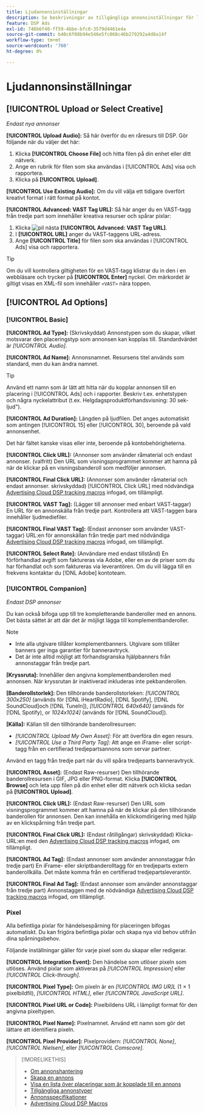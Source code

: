 ```yaml
---
title: Ljudannonsinställningar
description: Se beskrivningar av tillgängliga annonsinställningar för ljudannonser.
feature: DSP Ads
exl-id: 746b6f40-ff59-4bbe-bfc0-3579d4461e4a
source-git-commit: b40c6f08b94e546e5fc068c46b279292a4d8a14f
workflow-type: tm+mt
source-wordcount: '760'
ht-degree: 0%

---
```


# Ljudannonsinställningar

## [!UICONTROL Upload or Select Creative]

*Endast nya annonser*

**[!UICONTROL Upload Audio]:** Så här överför du en råresurs till DSP. Gör följande när du väljer det här:

1. Klicka **[!UICONTROL Choose File]** och hitta filen på din enhet eller ditt nätverk.
1. Ange en rubrik för filen som ska användas i [!UICONTROL Ads] visa och rapportera.
1. Klicka på **[!UICONTROL Upload]**.

**[!UICONTROL Use Existing Audio]:** Om du vill välja ett tidigare överfört kreativt format i rätt format på kontot.

**[!UICONTROL Advanced: VAST Tag URL]:** Så här anger du en VAST-tagg från tredje part som innehåller kreativa resurser och spårar pixlar:

1. Klicka ![pil](/help/dsp/assets/compressed.png) nästa **[!UICONTROL Advanced: VAST Tag URL]**.
1. I **[!UICONTROL URL]** anger du VAST-taggens URL-adress.
1. Ange **[!UICONTROL Title]** för filen som ska användas i [!UICONTROL Ads] visa och rapportera.

>[!TIP]
>
> Om du vill kontrollera giltigheten för en VAST-tagg klistrar du in den i en webbläsare och trycker på **[!UICONTROL Enter]** nyckel. Om märkordet är giltigt visas en XML-fil som innehåller `<VAST>` nära toppen.

## [!UICONTROL Ad Options]

### [!UICONTROL Basic]

**[!UICONTROL Ad Type]:** (Skrivskyddat) Annonstypen som du skapar, vilket motsvarar den placeringstyp som annonsen kan kopplas till. Standardvärdet är *[!UICONTROL Audio]*.

**[!UICONTROL Ad Name]:** Annonsnamnet. Resursens titel används som standard, men du kan ändra namnet.

>[!TIP]
>
> Använd ett namn som är lätt att hitta när du kopplar annonsen till en placering i [!UICONTROL Ads] och i rapporter. Beskriv t.ex. enhetstypen och några nyckelattribut (t.ex. Helgdagsproduktförhandsvisning: 30 sek-ljud&quot;).

**[!UICONTROL Ad Duration]:** Längden på ljudfilen. Det anges automatiskt som antingen [!UICONTROL 15] eller [!UICONTROL 30], beroende på vald annonsenhet.

Det här fältet kanske visas eller inte, beroende på kontobehörigheterna.

**[!UICONTROL Click URL]:** (Annonser som använder råmaterial och endast annonser. (valfritt) Den URL som visningsprogrammet kommer att hamna på när de klickar på en visningsbanderoll som medföljer annonsen.

**[!UICONTROL Final Click URL]:** (Annonser som använder råmaterial och endast annonser. skrivskyddad) [!UICONTROL Click URL] med nödvändiga [Advertising Cloud DSP tracking macros](/help/dsp/campaign-management/macros.md) infogad, om tillämpligt.

**[!UICONTROL VAST Tag]:** (Lägger till annonser med enbart VAST-taggar) En URL för en annonskälla från tredje part. Kontrollera att VAST-taggen bara innehåller ljudmediefiler.

**[!UICONTROL Final VAST Tag]:** (Endast annonser som använder VAST-taggar) URL:en för annonskällan från tredje part med nödvändiga [Advertising Cloud DSP tracking macros](/help/dsp/campaign-management/macros.md) infogad, om tillämpligt.

**[!UICONTROL Select Rate]:** (Användare med endast tillstånd) En förförhandlad avgift som faktureras via Adobe, eller en av de priser som du har förhandlat och som faktureras via leverantören. Om du vill lägga till en frekvens kontaktar du [!DNL Adobe] kontoteam.

### [!UICONTROL Companion]

*Endast DSP annonser*

Du kan också bifoga upp till tre kompletterande banderoller med en annons. Det bästa sättet är att där det är möjligt lägga till komplementbanderoller.

>[!NOTE]
>
>* Inte alla utgivare tillåter komplementbanners. Utgivare som tillåter banners ger inga garantier för banneravtryck.
>* Det är inte alltid möjligt att förhandsgranska hjälpbanners från annonstaggar från tredje part.


**\[Kryssruta\]:** Innehåller den angivna komplementbanderollen med annonsen. När kryssrutan är inaktiverad inkluderas inte pekbanderollen.

**\[Banderollstorlek\]:** Den tillhörande banderollstorleken: *[!UICONTROL 300x250]* (används för [!DNL iHeartRadio], [!DNL Spotify], [!DNL SoundCloud]och [!DNL TuneIn]), *[!UICONTROL 640x640]* (används för [!DNL Spotify), or *1024x1024]* (används för [!DNL SoundCloud]).

**\[Källa\]:** Källan till den tillhörande banderollresursen:

* *[!UICONTROL Upload My Own Asset]:* För att överföra din egen resurs.
* *[!UICONTROL Use a Third Party Tag]:* Att ange en iFrame- eller script-tagg från en certifierad tredjepartsannons som servar partner.

Använd en tagg från tredje part när du vill spåra tredjeparts banneravtryck.

**[!UICONTROL Asset]:** (Endast Raw-resurser) Den tillhörande banderollresursen i GIF, JPG eller PNG-format. Klicka **[!UICONTROL Browse]** och leta upp filen på din enhet eller ditt nätverk och klicka sedan på **[!UICONTROL Upload]**.

**[!UICONTROL Click URL]:** (Endast Raw-resurser) Den URL som visningsprogrammet kommer att hamna på när de klickar på den tillhörande banderollen för annonsen. Den kan innehålla en klickomdirigering med hjälp av en klickspårning från tredje part.

**[!UICONTROL Final Click URL]:** (Endast råtillgångar) skrivskyddad) Klicka-URL:en med den [Advertising Cloud DSP tracking macros](/help/dsp/campaign-management/macros.md) infogad, om tillämpligt.

**[!UICONTROL Ad Tag]:** (Endast annonser som använder annonstaggar från tredje part) En iFrame- eller skriptbanderolltagg för en tredjeparts extern banderollkälla. Det måste komma från en certifierad tredjepartsleverantör.

**[!UICONTROL Final Ad Tag]:** (Endast annonser som använder annonstaggar från tredje part) Annonstaggen med de nödvändiga [Advertising Cloud DSP tracking macros](/help/dsp/campaign-management/macros.md) infogad, om tillämpligt.

### Pixel

Alla befintliga pixlar för händelsespårning för placeringen bifogas automatiskt. Du kan frigöra befintliga pixlar och skapa nya vid behov utifrån dina spårningsbehov.

Följande inställningar gäller för varje pixel som du skapar eller redigerar.

**[!UICONTROL Integration Event]:** Den händelse som utlöser pixeln som utlöses. Använd pixlar som aktiveras på *[!UICONTROL Impression]* eller *[!UICONTROL Click-through]*.

**[!UICONTROL Pixel Type]:** Om pixeln är en *[!UICONTROL IMG UR]L* (1 × 1 pixelbildfil), *[!UICONTROL HTML]*, eller *[!UICONTROL JavaScript URL]*.

**[!UICONTROL Pixel URL or Code]:** Pixelbildens URL i lämpligt format för den angivna pixeltypen.

**[!UICONTROL Pixel Name]:** Pixelnamnet. Använd ett namn som gör det lättare att identifiera pixeln.

**[!UICONTROL Pixel Provider]:** Pixelprovidern: *[!UICONTROL None]*, *[!UICONTROL Nielsen]*, eller *[!UICONTROL Comscore]*.

>[!MORELIKETHIS]
>
>* [Om annonshantering](ad-about.md)
>* [Skapa en annons](ad-create.md)
>* [Visa en lista över placeringar som är kopplade till en annons](/help/dsp/campaign-management/ads/ad-list-placements.md)
>* [Tillgängliga annonstyper](ad-types.md)
>* [Annonsspecifikationer](/help/dsp/assets/ad-specs.pdf)
>* [Advertising Cloud DSP Macros](/help/dsp/campaign-management/macros.md)

